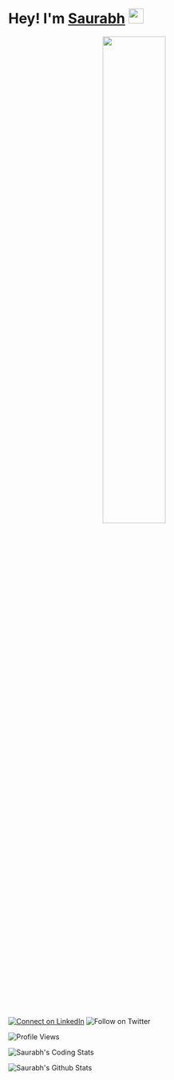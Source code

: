 
# Hey! I'm [Saurabh]() <img src="" width= 30px>

<p align="center">
<img src="https://github.com/SaurabhSonde/SaurabhSonde/blob/master/Intro.mp4" class="center" width= 50%>
</p>



[![Connect on LinkedIn](https://img.shields.io/badge/--linkedin?label=LinkedIn&logo=LinkedIn&style=social)](https://www.linkedin.com/in/saurabh-sonde-32bb38190)
![Follow on Twitter](https://img.shields.io/twitter/follow/sonde_saurabh?label=Follow&style=social)

![Profile Views](https://komarev.com/ghpvc/?username=SaurabhSonde)

![Saurabh's Coding Stats](https://github-readme-stats.vercel.app/api/top-langs/?username=SaurabhSonde&layout=compact)

![Saurabh's Github Stats](https://github-readme-stats.vercel.app/api?username=SaurabhSonde&show_icons=true)
